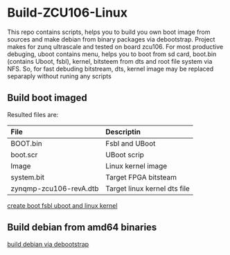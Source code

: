 # Build-ZCU106-Linux

This repo contains scripts, helps you to build you own boot image from sources and make debian from binary packages via debootstrap. Project makes for zunq ultrascale and tested on board zcu106. For most productive debuging, uboot contains menu, helps you to boot from sd card, boot.bin (contains Uboot, fsbl), kernel, bitsteem from dts and root file system via NFS. So, for fast debuding bitstream, dts, kernel image may be replaced separaply without runing any scripts

## Build boot imaged

Resulted files are:

| File | Descriptin |
|:-|:-|
| BOOT.bin | Fsbl and UBoot |
| boot.scr | UBoot scrip |
| Image | Linux kernel image |
| system.bit | Target FPGA bitsteam |
| zynqmp-zcu106-revA.dtb | Target linux kernel dts file |



[create boot fsbl uboot and linux kernel](boot/README.md)


## Build debian from amd64 binaries

[build debian via debootstrap](debian/README.md)
